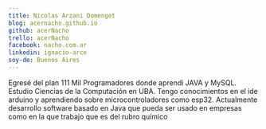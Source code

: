 ```yaml
---
title: Nicolas Arzani Domenget
blog: acernacho.github.io
github: acerNacho
trello: acerNacho
facebook: nacho.com.ar
linkedin: ignacio-arce
soy-de: Buenos Aires
---
```


Egresé del plan 111 Mil Programadores donde aprendi JAVA y MySQL. Estudio Ciencias de la Computación en UBA. Tengo conocimientos en el ide arduino y aprendiendo sobre microcontroladores como esp32. Actualmente desarrollo software basado en Java que pueda ser usado en empresas como en la que trabajo que es del rubro químico

